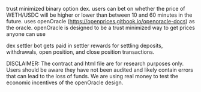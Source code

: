 trust minimized binary option dex. users can bet on whether the price of WETH/USDC will be higher or lower than between 10 and 60 minutes in the future. uses openOracle (https://openprices.gitbook.io/openoracle-docs) as the oracle. openOracle is designed to be a trust minimized way to get prices anyone can use

dex settler bot gets paid in settler rewards for settling deposits, withdrawals, open position, and close position transactions.

DISCLAIMER:
The contract and html file are for research purposes only. Users should be aware they have not been audited and likely contain errors that can lead to the loss of funds. We are using real money to test the economic incentives of the openOracle design.
